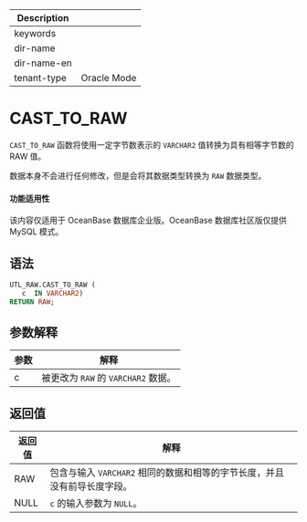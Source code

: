 | Description   |                 |
|---------------|-----------------|
| keywords      |                 |
| dir-name      |                 |
| dir-name-en   |                 |
| tenant-type   | Oracle Mode     |

# CAST_TO_RAW 

`CAST_TO_RAW` 函数将使用一定字节数表示的 `VARCHAR2` 值转换为具有相等字节数的 RAW 值。 

数据本身不会进行任何修改，但是会将其数据类型转换为 `RAW` 数据类型。

  <main id="notice" >
    <h4>功能适用性</h4>
    <p>该内容仅适用于 OceanBase 数据库企业版。OceanBase 数据库社区版仅提供 MySQL 模式。</p>
  </main>

## 语法 

```sql
UTL_RAW.CAST_TO_RAW (
   c  IN VARCHAR2) 
RETURN RAW;
```

## 参数解释 

| **参数** |         **解释**          |
|--------|-------------------------|
| c      | 被更改为 `RAW` 的 `VARCHAR2` 数据。 |



## 返回值 


| **返回值** |                  **解释**                  |
|---------|------------------------------------------|
| RAW     | 包含与输入 `VARCHAR2` 相同的数据和相等的字节长度，并且没有前导长度字段。 |
| NULL    | `c` 的输入参数为 `NULL`。                         |



